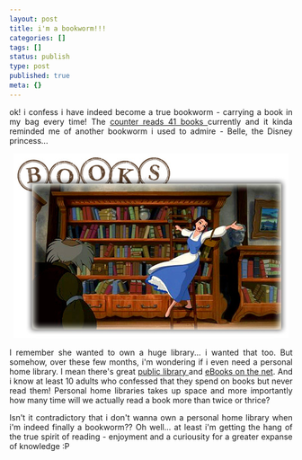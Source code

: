 ```yaml
---
layout: post
title: i'm a bookworm!!!
categories: []
tags: []
status: publish
type: post
published: true
meta: {}
---
```

<p align="justify">ok! i confess i have indeed become a true bookworm - carrying a book in my bag every time! The <a href="http://share.sweska.net/category/book-reviews/">counter reads 41 books </a>currently and it kinda reminded me of another bookworm i used to admire - Belle, the Disney princess...</p>
<p align="center"><img width="490" src="/img/belle_books.jpg" height="329" style="width: 490px; height: 329px" /></p>
<p align="justify">I remember she wanted to own a huge library... i wanted that too. But somehow, over these few months, i'm wondering if i even need a personal home library. I mean there's great <a href="http://www.nlb.gov.sg/CPMS.portal;jsessionid=ptFXGkhLVG1GLm90M2ySpWvtzvz8FBrjXL4pKSLCNZ1qXgtsk4nr!1050510697?_nfpb=true&amp;_pageLabel=Home">public library </a>and <a href="http://www.gutenberg.org/wiki/Main_Page">eBooks on the net</a>. And i know at least 10 adults who confessed that they spend on books but never read them! Personal home libraries takes up space and more importantly how many time will we actually read a book more than twice or thrice?</p>
<p align="justify">Isn't it contradictory that i don't wanna own a personal home library when i'm indeed finally a bookworm?? Oh well... at least i'm getting the hang of the true spirit of reading - enjoyment and a curiousity for a greater expanse of knowledge :P</p>
